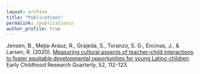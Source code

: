 ```yaml
---
layout: archive
title: "Publications"
permalink: /publications/
author_profile: true
---
```


Jensen, B., Mejía-Arauz, R., Grajeda, S., Toranzo, S. G., Encinas, J., & Larsen, R. (2020). [Measuring cultural aspects of teacher–child interactions to foster equitable developmental opportunities for young Latino children](https://www.sciencedirect.com/science/article/pii/S0885200617302211?casa_token=DyNTd0xSTKkAAAAA:Sa6PF2KnOlgGwCDkWbJUvc9WusBidxBYkK61aT7tt9awJCVUvIVyXKkc1B7M9SsUS29sFTorjg). Early Childhood Research Quarterly, 52, 112-123.
